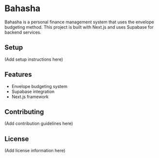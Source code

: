 # Bahasha

Bahasha is a personal finance management system that uses the envelope budgeting method. This project is built with Next.js and uses Supabase for backend services.

## Setup

(Add setup instructions here)

## Features

- Envelope budgeting system
- Supabase integration
- Next.js framework

## Contributing

(Add contribution guidelines here)

## License

(Add license information here)